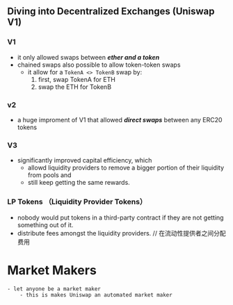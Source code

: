 ## Diving into Decentralized Exchanges (Uniswap V1)
### V1
- it only allowed swaps between ***ether and a token***
- chained swaps also possible to allow token-token swaps
    - it allow for a `TokenA <> TokenB` swap by:
        1. first, swap TokenA for ETH
        2. swap the ETH for TokenB
### v2
- a huge improment of V1 that allowed ***direct swaps*** between any ERC20 tokens
### V3
- significantly improved capital efficiency, which
    - allowd liquidity providers to remove a bigger portion of their liquidity from pools and 
    - still keep getting the same rewards.

### LP Tokens （Liquidity Provider Tokens）
- nobody would put tokens in a third-party contract if they are not getting something out of it.
- distribute fees amongst the liquidity providers. // 在流动性提供者之间分配费用



# Market Makers
    - let anyone be a market maker
        - this is makes Uniswap an automated market maker



